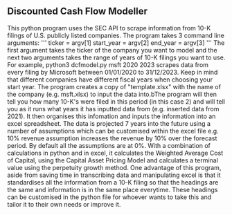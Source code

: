 ## Discounted Cash Flow Modeller

This python program uses the SEC API to scrape information from 10-K filings of U.S. publicly listed companies. The program takes 3 command line arguments: ''' ticker = argv[1] start_year = argv[2] end_year = argv[3] ''' The first argument takes the ticker of the company you want to model and the next two arguments takes the range of years of 10-K filings you want to use. For example, python3 dcfmodel.py msft 2020 2023 scrapes data from every filing by Microsoft between 01/01/2020 to 31/12/2023. Keep in mind that different companies have different fiscal years when choosing your start year. The program creates a copy of "template.xlsx" with the name of the company (e.g. msft.xlsx) to input the data into.bThe program will then tell you how many 10-K's were filed in this period (in this case 2) and will tell you as it runs what years it has inputted data from (e.g. inserted data from 2021). It then organises this infomation and inputs the information into an excel spreadsheet. The data is projected 7 years into the future using a number of assumptions which can be customised within the excel file e.g. 10% revenue assumption increases the revenue by 10% over the forecast period. By default all the assumptions are at 0%. With a combination of calculations in python and in excel, it calculates the Weighted Average Cost of Capital, using the Capital Asset Pricing Model and calculates a terminal value using the perpetuity growth method. One advantage of this program, aside from saving time in transcribing data and manipulating excel is that it standardises all the information from a 10-K filing so that the headings are the same and information is in the same place everytime. These headings can be customised in the python file for whoever wants to take this and tailor it to their own needs or improve it.
